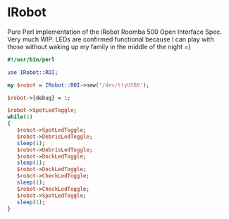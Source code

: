 # IRobot
Pure Perl implementation of the iRobot Roomba 500 Open Interface Spec.  Very much WIP.  LEDs are confirmed functional because I can play with those without waking up my family in the middle of the night =)

```perl
#!/usr/bin/perl

use IRobot::ROI;

my $robot = IRobot::ROI->new('/dev/ttyUSB0');

$robot->{debug} = 1;

$robot->SpotLedToggle;
while(1)
{  
   $robot->SpotLedToggle;
   $robot->DebrisLedToggle;
   sleep(1);
   $robot->DebrisLedToggle;
   $robot->DockLedToggle;
   sleep(1);
   $robot->DockLedToggle;
   $robot->CheckLedToggle;
   sleep(1);
   $robot->CheckLedToggle;
   $robot->SpotLedToggle;
   sleep(1);
}
```
